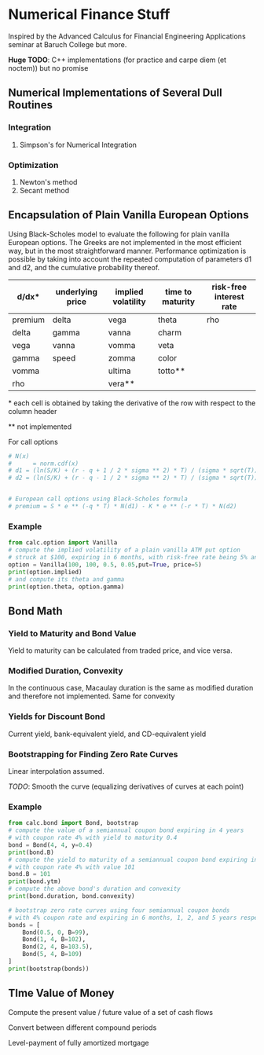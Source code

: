 # Numerical Finance Stuff

Inspired by the Advanced Calculus for Financial Engineering Applications seminar at Baruch College but more.


**Huge TODO**: C++ implementations (for practice and carpe diem (et noctem)) but no promise

## Numerical Implementations of Several Dull Routines
### Integration
1. Simpson's for Numerical Integration
### Optimization
1. Newton's method
2. Secant method

## Encapsulation of Plain Vanilla European Options
Using Black-Scholes model to evaluate the following for plain vanilla European options.
The Greeks are not implemented in the most efficient way, but in the most straightforward manner. 
Performance optimization is possible by taking into account the repeated computation of parameters d1 and d2, and the cumulative probability thereof.

|   d/dx*  | underlying price | implied volatility | time to maturity | risk-free interest rate |
| ------- | ---------------- | ------------------ | ---------------- | ----------------------- |
| premium | delta            | vega               | theta            | rho                     |
| delta   | gamma            | vanna              | charm            |                         |
| vega    | vanna            | vomma              | veta             |                         |
| gamma   | speed            | zomma              | color            |                         |
| vomma   |                  | ultima             | totto**          |                         |
| rho     |                  | vera**             |                  |                         |

\* each cell is obtained by taking the derivative of the row with respect to the column header

\** not implemented

For call options
```python
# N(x)
#      = norm.cdf(x)
# d1 = (ln(S/K) + (r - q + 1 / 2 * sigma ** 2) * T) / (sigma * sqrt(T))
# d2 = (ln(S/K) + (r - q - 1 / 2 * sigma ** 2) * T) / (sigma * sqrt(T))


# European call options using Black-Scholes formula
# premium = S * e ** (-q * T) * N(d1) - K * e ** (-r * T) * N(d2) 
```
### Example
```python
from calc.option import Vanilla
# compute the implied volatility of a plain vanilla ATM put option
# struck at $100, expiring in 6 months, with risk-free rate being 5% and traded at $5
option = Vanilla(100, 100, 0.5, 0.05,put=True, price=5)
print(option.implied)
# and compute its theta and gamma
print(option.theta, option.gamma)
```
## Bond Math
### Yield to Maturity and Bond Value
Yield to maturity can be calculated from traded price, and vice versa.
### Modified Duration, Convexity
In the continuous case, Macaulay duration is the same as modified duration and therefore not implemented.
Same for convexity
### Yields for Discount Bond
Current yield, bank-equivalent yield, and CD-equivalent yield
### Bootstrapping for Finding Zero Rate Curves
Linear interpolation assumed.

*TODO*: Smooth the curve (equalizing derivatives of curves at each point)

### Example
```python
from calc.bond import Bond, bootstrap
# compute the value of a semiannual coupon bond expiring in 4 years 
# with coupon rate 4% with yield to maturity 0.4
bond = Bond(4, 4, y=0.4)
print(bond.B)
# compute the yield to maturity of a semiannual coupon bond expiring in 4 years 
# with coupon rate 4% with value 101
bond.B = 101
print(bond.ytm)
# compute the above bond's duration and convexity
print(bond.duration, bond.convexity)

# bootstrap zero rate curves using four semiannual coupon bonds
# with 4% coupon rate and expiring in 6 months, 1, 2, and 5 years respectively
bonds = [
    Bond(0.5, 0, B=99),
    Bond(1, 4, B=102),
    Bond(2, 4, B=103.5),
    Bond(5, 4, B=109)
]
print(bootstrap(bonds))
```

## TIme Value of Money
Compute the present value / future value of a set of cash flows

Convert between different compound periods

Level-payment of fully amortized mortgage

